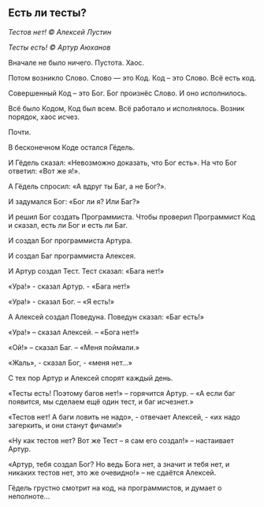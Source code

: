 ﻿Есть ли тесты?
--------------
_Тестов нет! © Алексей Лустин_

_Тесты есть! © Артур Аюханов_

Вначале не было ничего. Пустота. Хаос.

Потом возникло Слово. Слово — это Код. Код – это Слово. Всё есть код.

Совершенный Код – это Бог. Бог произнёс Слово. И оно исполнилось.

Всё было Кодом, Код был всем. Всё работало и исполнялось. Возник порядок, хаос исчез.

Почти.

В бесконечном Коде остался Гёдель.

И Гёдель сказал: «Невозможно доказать, что Бог есть». На что Бог ответил: «Вот же я!».

А Гёдель спросил: «А вдруг ты Баг, а не Бог?».

И задумался Бог: «Бог ли я? Или Баг?»

И решил Бог создать Программиста. Чтобы проверил Программист Код и сказал, есть ли Бог и есть ли Баг.

И создал Бог программиста Артура.

И создал Баг программиста Алексея.

И Артур создал Тест. Тест сказал: «Бага нет!»

«Ура!» - сказал Артур. - «Бага нет!»

«Ура!» - сказал Бог. – «Я есть!»

А Алексей создал Поведуна. Поведун сказал: «Баг есть!»

«Ура!» – сказал Алексей. – «Бога нет!»

«Ой!» – сказал Баг. – «Меня поймали.»

«Жаль», - сказал Бог, - «меня нет…»

С тех пор Артур и Алексей спорят каждый день.

«Тесты есть! Поэтому багов нет!» – горячится Артур. – «А если баг появится, мы сделаем ещё один тест, и баг исчезнет.»

«Тестов нет! А баги ловить не надо», - отвечает Алексей, - «их надо загеркить, и они станут фичами!»

«Ну как тестов нет? Вот же Тест – я сам его создал!» – настаивает Артур.

«Артур, тебя создал Бог? Но ведь Бога нет, а значит и тебя нет, и никаких тестов нет, это же очевидно!» – не сдаётся Алексей.

Гёдель грустно смотрит на код, на программистов, и думает о неполноте…


